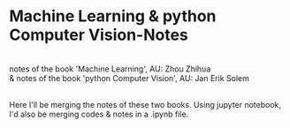 # Machine Learning & python Computer Vision-Notes
<br>notes of the book 'Machine Learning', AU: Zhou Zhihua
<br>& notes of the book 'python Computer Vision', AU: Jan Erik Solem

<br>Here I'll be merging the notes of these two books. Using jupyter notebook, I'd also be merging codes & notes in a .ipynb file.
